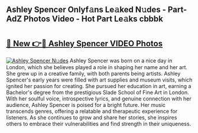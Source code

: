 ## Ashley Spencer Onlyf𝚊ns Le𝚊ked N𝚞des - Part-AdZ Photos Video - Hot Part Le𝚊ks cbbbk

# <h2><a href="http://ab45079.deff.icu/?id=Ashley+Spencer">🔗 New 👉🔴 Ashley Spencer VIDEO Photos</a></h2>

[![Ashley Spencer N𝚞des](https://i.imgur.com/rIISA9y.gif)](http://ab45079.deff.icu/?id=Ashley+Spencer)
Ashley Spencer was born on a nice day in London, which she believes played a role in shaping her name and her art. She grew up in a creative family, with both parents being artists. Ashley Spencer's early years were filled with art supplies and museum visits, which ignited her passion for creating. She pursued her education in art, earning a Bachelor's degree from the prestigious Slade School of Fine Art in London. With her soulful voice, introspective lyrics, and genuine connection with her audience, Ashley Spencer is poised for a bright future. Her music transcends genres, offering a relatable and therapeutic experience for listeners. As she continues to grow and share her stories, she inspires others to embrace their vulnerabilities and find strength in their uniqueness.
